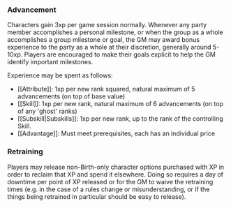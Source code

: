 ### Advancement

Characters gain 3xp per game session normally. Whenever any party member accomplishes a personal milestone, or when the group as a whole accomplishes a group milestone or goal, the GM may award bonus experience to the party as a whole at their discretion, generally around 5-10xp. Players are encouraged to make their goals explicit to help the GM identify important milestones.

Experience may be spent as follows:
- [[Attribute]]: 1xp per new rank squared, natural maximum of 5 advancements (on top of base value)
- [[Skill]]: 1xp per new rank, natural maximum of 6 advancements (on top of any 'ghost' ranks)
- [[Subskill|Subskills]]: 1xp per new rank, up to the rank of the controlling Skill.
- [[Advantage]]: Must meet prerequisites, each has an individual price
### Retraining

Players may release non-Birth-only character options purchased with XP in order to reclaim that XP and spend it elsewhere. Doing so requires a day of downtime per point of XP released or for the GM to waive the retraining times (e.g. in the case of a rules change or misunderstanding, or if the things being retrained in particular should be easy to release).